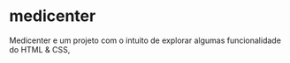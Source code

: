 # medicenter
Medicenter e um projeto com o intuito de explorar algumas funcionalidade do HTML &amp; CSS,
